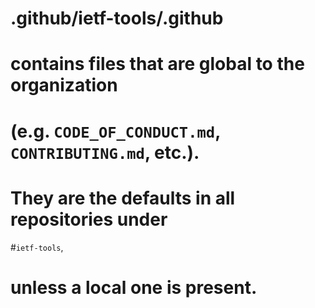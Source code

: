 # .github/ietf-tools/.github 
# contains files that are global to the organization 
# (e.g. `CODE_OF_CONDUCT.md`, `CONTRIBUTING.md`, etc.). 
# They are the defaults in all repositories under 
#`ietf-tools`, 
# unless a local one is present.
